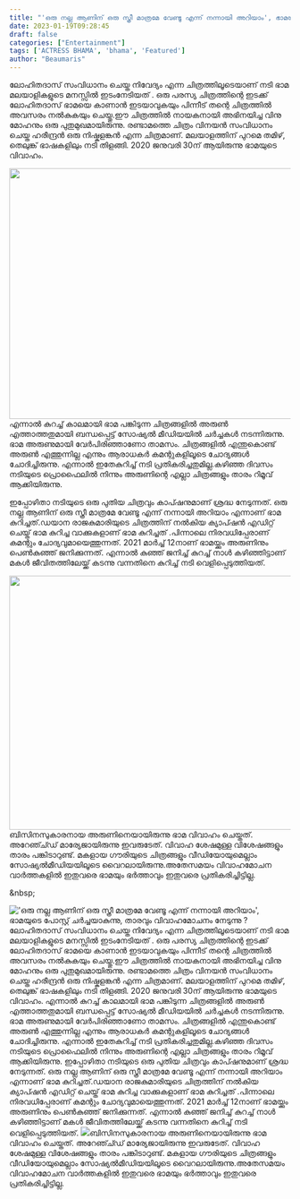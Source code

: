 ```yaml
---
title: "'ഒരു നല്ല ആണിന് ഒരു സ്ത്രീ മാത്രമേ വേണ്ടൂ എന്ന് നന്നായി അറിയാം', ഭാമയുടെ പോസ്റ്റ് ചർച്ചയാകുന്നു, താരവും വിവാഹമോചനം നേടുന്നു ?"
date: 2023-01-19T09:28:45
draft: false
categories: ["Entertainment"]
tags: ['ACTRESS BHAMA', 'bhama', 'Featured']
author: "Beaumaris"
---
```


ലോഹിതദാസ് സംവിധാനം ചെയ്ത നിവേദ്യം എന്ന ചിത്രത്തിലൂടെയാണ് നടി ഭാമ മലയാളികളുടെ മനസ്സിൽ ഇടംനേടിയത് . ഒരു പരസ്യ ചിത്രത്തിന്റെ ഇടക്ക് ലോഹിതദാസ് ഭാമയെ കാണാൻ ഇടയാവുകയും പിന്നീട് തന്റെ ചിത്രത്തിൽ അവസരം നൽകുകയും ചെയ്തു.ഈ ചിത്രത്തിൽ നായകനായി അഭിനയിച്ച വിനു മോഹനും ഒരു പുതുമുഖമായിരുന്നു. രണ്ടാമത്തെ ചിത്രം വിനയൻ സംവിധാനം ചെയ്ത ഹരീന്ദ്രൻ ഒരു നിഷ്കളങ്കൻ എന്ന ചിത്രമാണ്. മലയാളത്തിന് പുറമെ തമിഴ്, തെലുങ്ക് ഭാഷകളിലും നടി തിളങ്ങി. 2020 ജനുവരി 30ന് ആയിരുന്നു ഭാമയുടെ വിവാഹം.

<img class=" wp-image-379938 aligncenter" src="https://cdn.boolokam.com/articles/2023/01/BHAMAA.jpg" alt="" width="672" height="448" />എന്നാൽ കുറച്ച് കാലമായി ഭാമ പങ്കിടുന്ന ചിത്രങ്ങളിൽ അരുൺ എത്താത്തതുമായി ബന്ധപ്പെട്ട് സോഷ്യൽ മീഡിയയിൽ ചർച്ചകൾ നടന്നിരുന്നു. ഭാമ അരുണുമായി വേർപിരിഞ്ഞാണോ താമസം. ചിത്രങ്ങളിൽ എന്തുകൊണ്ട് അരുൺ എത്തുന്നില്ല എന്നും ആരാധകർ കമന്റുകളിലൂടെ ചോദ്യങ്ങൾ ചോദിച്ചിരുന്നു. എന്നാൽ ഇതേകുറിച്ച് നടി പ്രതികരിച്ചതുമില്ല.കഴിഞ്ഞ ദിവസം നടിയുടെ പ്രൊഫൈലിൽ നിന്നും അരുണിന്റെ എല്ലാ ചിത്രങ്ങളും താരം റിമൂവ് ആക്കിയിരുന്നു.

ഇപ്പോഴിതാ നടിയുടെ ഒരു പുതിയ ചിത്രവും കാപ്ഷനുമാണ് ശ്രദ്ധ നേടുന്നത്. ഒരു നല്ല ആണിന് ഒരു സ്ത്രീ മാത്രമേ വേണ്ടൂ എന്ന് നന്നായി അറിയാം എന്നാണ് ഭാമ കുറിച്ചത്.ഡയാന രാജകുമാരിയുടെ ചിത്രത്തിന് നല്‍കിയ ക്യാപ്ഷന്‍ എഡിറ്റ് ചെയ്ത് ഭാമ കുറിച്ച വാക്കുകളാണ് ഭാമ കുറിച്ചത് .പിന്നാലെ നിരവധിപ്പേരാണ് കമന്റും ചോദ്യവുമായെത്തുന്നത്. 2021 മാർച്ച് 12നാണ് ഭാമയ്ക്കും അരുണിനും പെൺകുഞ്ഞ് ജനിക്കുന്നത്. എന്നാൽ കുഞ്ഞ് ജനിച്ച് കുറച്ച് നാൾ കഴിഞ്ഞിട്ടാണ് മകൾ ജീവിതത്തിലേയ്ക്ക് കടന്നു വന്നതിനെ കുറിച്ച് നടി വെളിപ്പെടുത്തിയത്.

<img class="size-full wp-image-379939 aligncenter" src="https://cdn.boolokam.com/articles/2023/01/333-1.webp" alt="" width="680" height="454" />ബിസിനസുകാരനായ അരുണിനെയായിരുന്നു ഭാമ വിവാഹം ചെയ്തത്. അറേഞ്ച്ഡ് മാര്യേജായിരുന്നു ഇവരുടേത്. വിവാഹ ശേഷമുള്ള വിശേഷങ്ങളും താരം പങ്കിടാറുണ്ട്. മകളായ ഗൗരിയുടെ ചിത്രങ്ങളും വീഡിയോയുമെല്ലാം സോഷ്യല്‍മീഡിയയിലൂടെ വൈറലായിരുന്നു.അതേസമയം വിവാഹമോചന വാര്‍ത്തകളില്‍ ഇതുവരെ ഭാമയും ഭര്‍ത്താവും ഇതുവരെ പ്രതികരിച്ചിട്ടില്ല.

&amp;nbsp;


!['ഒരു നല്ല ആണിന് ഒരു സ്ത്രീ മാത്രമേ വേണ്ടൂ എന്ന് നന്നായി അറിയാം', ഭാമയുടെ പോസ്റ്റ് ചർച്ചയാകുന്നു, താരവും വിവാഹമോചനം നേടുന്നു ?](https://cdn.boolokam.com/articles/2023/01/BHAMAA.jpg)ലോഹിതദാസ് സംവിധാനം ചെയ്ത നിവേദ്യം എന്ന ചിത്രത്തിലൂടെയാണ് നടി ഭാമ മലയാളികളുടെ മനസ്സിൽ ഇടംനേടിയത് . ഒരു പരസ്യ ചിത്രത്തിന്റെ ഇടക്ക് ലോഹിതദാസ് ഭാമയെ കാണാൻ ഇടയാവുകയും പിന്നീട് തന്റെ ചിത്രത്തിൽ അവസരം നൽകുകയും ചെയ്തു.ഈ ചിത്രത്തിൽ നായകനായി അഭിനയിച്ച വിനു മോഹനും ഒരു പുതുമുഖമായിരുന്നു. രണ്ടാമത്തെ ചിത്രം വിനയൻ സംവിധാനം ചെയ്ത ഹരീന്ദ്രൻ ഒരു നിഷ്കളങ്കൻ എന്ന ചിത്രമാണ്. മലയാളത്തിന് പുറമെ തമിഴ്, തെലുങ്ക് ഭാഷകളിലും നടി തിളങ്ങി. 2020 ജനുവരി 30ന് ആയിരുന്നു ഭാമയുടെ വിവാഹം. എന്നാൽ കുറച്ച് കാലമായി ഭാമ പങ്കിടുന്ന ചിത്രങ്ങളിൽ അരുൺ എത്താത്തതുമായി ബന്ധപ്പെട്ട് സോഷ്യൽ മീഡിയയിൽ ചർച്ചകൾ നടന്നിരുന്നു. ഭാമ അരുണുമായി വേർപിരിഞ്ഞാണോ താമസം. ചിത്രങ്ങളിൽ എന്തുകൊണ്ട് അരുൺ എത്തുന്നില്ല എന്നും ആരാധകർ കമന്റുകളിലൂടെ ചോദ്യങ്ങൾ ചോദിച്ചിരുന്നു. എന്നാൽ ഇതേകുറിച്ച് നടി പ്രതികരിച്ചതുമില്ല.കഴിഞ്ഞ ദിവസം നടിയുടെ പ്രൊഫൈലിൽ നിന്നും അരുണിന്റെ എല്ലാ ചിത്രങ്ങളും താരം റിമൂവ് ആക്കിയിരുന്നു. ഇപ്പോഴിതാ നടിയുടെ ഒരു പുതിയ ചിത്രവും കാപ്ഷനുമാണ് ശ്രദ്ധ നേടുന്നത്. ഒരു നല്ല ആണിന് ഒരു സ്ത്രീ മാത്രമേ വേണ്ടൂ എന്ന് നന്നായി അറിയാം എന്നാണ് ഭാമ കുറിച്ചത്.ഡയാന രാജകുമാരിയുടെ ചിത്രത്തിന് നല്‍കിയ ക്യാപ്ഷന്‍ എഡിറ്റ് ചെയ്ത് ഭാമ കുറിച്ച വാക്കുകളാണ് ഭാമ കുറിച്ചത് .പിന്നാലെ നിരവധിപ്പേരാണ് കമന്റും ചോദ്യവുമായെത്തുന്നത്. 2021 മാർച്ച് 12നാണ് ഭാമയ്ക്കും അരുണിനും പെൺകുഞ്ഞ് ജനിക്കുന്നത്. എന്നാൽ കുഞ്ഞ് ജനിച്ച് കുറച്ച് നാൾ കഴിഞ്ഞിട്ടാണ് മകൾ ജീവിതത്തിലേയ്ക്ക് കടന്നു വന്നതിനെ കുറിച്ച് നടി വെളിപ്പെടുത്തിയത്. ![](https://cdn.boolokam.com/articles/2023/01/333-1.webp)ബിസിനസുകാരനായ അരുണിനെയായിരുന്നു ഭാമ വിവാഹം ചെയ്തത്. അറേഞ്ച്ഡ് മാര്യേജായിരുന്നു ഇവരുടേത്. വിവാഹ ശേഷമുള്ള വിശേഷങ്ങളും താരം പങ്കിടാറുണ്ട്. മകളായ ഗൗരിയുടെ ചിത്രങ്ങളും വീഡിയോയുമെല്ലാം സോഷ്യല്‍മീഡിയയിലൂടെ വൈറലായിരുന്നു.അതേസമയം വിവാഹമോചന വാര്‍ത്തകളില്‍ ഇതുവരെ ഭാമയും ഭര്‍ത്താവും ഇതുവരെ പ്രതികരിച്ചിട്ടില്ല. &nbsp;
